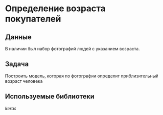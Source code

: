 # Определение возраста покупателей


## Данные

В наличии был набор фотографий людей с указанием возраста.

## Задача

Построить модель, которая по фотографии определит приблизительный возраст человека

## Используемые библиотеки
*keras*